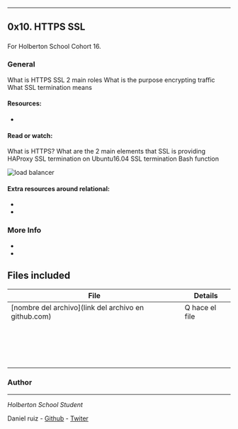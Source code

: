 
#
***
## 0x10. HTTPS SSL
###

For Holberton School
Cohort 16.

### General

What is HTTPS SSL 2 main roles
What is the purpose encrypting traffic
What SSL termination means

#### Resources:
*
#### Read or watch:
What is HTTPS?
What are the 2 main elements that SSL is providing
HAProxy SSL termination on Ubuntu16.04
SSL termination
Bash function

![load balancer](https://s3.amazonaws.com/intranet-projects-files/holbertonschool-sysadmin_devops/276/FlhGPEK.png)

#### Extra resources around relational:

*
*

### More Info

*
*

## Files included

| File                 | Details                                    |
|--------------------- | ------------------------------------------ |
| [nombre del archivo](link del archivo en github.com) |  Q hace el file       |
| []() |	       |
| []() |	       |
| []() |	       |
| []() |	       |
| []() |	       |
| []() |	       |
| []() |	       |
| []() |	       |
| []() |	       |
| []() |	       |
| []() |	       |
| []() |	       |
| []() |	       |
| []() |	       |
| []() |	       |
| []() |	       |
| []() |	       |


### Author
***
*Holberton School Student*

Daniel ruiz  - [Github](https://github.com/ruizdani301) - [Twiter](https://twitter.com/@ruizdani301)